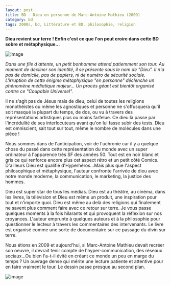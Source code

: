 ```yaml
---
layout: post
title: BD - Dieu en personne de Marc-Antoine Mathieu (2009)
category: bd
tags: 2000s, bd, Littérature et BD, philosophie, religion
---
```

**Dieu revient sur terre ! Enfin c'est ce que l'on peut croire dans cette BD sobre et métaphysique...**

![image](https://cheziceman.files.wordpress.com/2019/01/dieuenpersonne_01.jpg)

*Dans une file d'attente, un petit bonhomme attend patiemment son tour. Au moment de décliner son identité, il se présente sous le nom de "Dieu". Il n'a pas de domicile, pas de papiers, ni de numéro de sécurité sociale. L'irruption de cette énigme métaphysique "en personne" déclenche un phénomène médiatique majeur... Un procès géant est bientôt organisé contre ce "Coupable Universel".*

Il ne s'agit pas de Jésus mais de dieu, celui de toutes les religions monothéistes ou même les agnostiques et personne ne s'offusquera qu'il soit masqué la plupart du temps, de dos, ou vu à travers des représentations artistiques plus ou moins farfelue. Ce dieu là passe par l'incrédulité de ses interlocuteurs avant qu'on lui fasse subir des tests. Dieu est omniscient, sait tout sur tout, même le nombre de molécules dans une pièce !

Nous sommes dans de l'anticipation, voir de l'uchronie car il y a quelque chose du passé dans cette représentation du monde avec un super ordinateur à l'apparence très SF des années 50. Tout est en noir blanc et gris ce qui renforce encore plus cet aspect rétro et un petit côté Comics. D'ailleurs Dieu est qualifié d'Hyperhéros...Mais plus que l'aspect philosophique et métaphysique, l'auteur confronte l'arrivée de dieu avec notre monde moderne, la communication, le marketing, la justice des hommes. 

Dieu est super star de tous les médias. Dieu est au théâtre, au cinéma, dans les livres, la télévision et Dieu est même un produit, une inspiration pour tout et n'importe quoi. Dieu est même au delà des religions qui finalement ne savent plus comment faire avec ce retour sur terre. Je vous passe quelques moments à la fois hilarants et qui provoquent la réflexion sur nos croyances. L'auteur emprunte à quelques auteurs et à la philosophie pour questionner le lecteur à travers les commentaires des intervenants. Le livre est organisé comme une sorte de documentaire sur ce passage du divin sur terre. 

Nous étions en 2009 et aujourd'hui, si Marc-Antoine Mathieu devait recréer son oeuvre, il devrait tenir compte de l'hyper-communication, des réseaux sociaux...Ou bien l'a-t-il évité en créant ce monde un peu en marge du temps ? Un ouvrage dense qui mérite une lecture patiente et attentive pour en faire vraiment le tour. Le dessin passe presque au second plan.

![image](https://cheziceman.files.wordpress.com/2019/01/dieuenpersonne_02.jpg)
